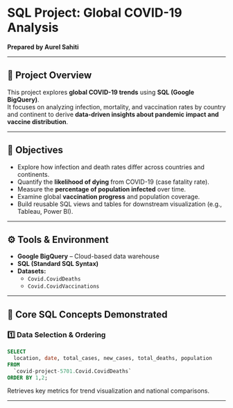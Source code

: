 # SQL Project: Global COVID-19 Analysis  

**Prepared by Aurel Sahiti**  

---

## 🧭 Project Overview
This project explores **global COVID-19 trends** using **SQL (Google BigQuery)**.  
It focuses on analyzing infection, mortality, and vaccination rates by country and continent to derive **data-driven insights about pandemic impact and vaccine distribution**.

---

## 🎯 Objectives
- Explore how infection and death rates differ across countries and continents.  
- Quantify the **likelihood of dying** from COVID-19 (case fatality rate).  
- Measure the **percentage of population infected** over time.  
- Examine global **vaccination progress** and population coverage.  
- Build reusable SQL views and tables for downstream visualization (e.g., Tableau, Power BI).  

---

## ⚙️ Tools & Environment
- **Google BigQuery** – Cloud-based data warehouse  
- **SQL (Standard SQL Syntax)**  
- **Datasets:**  
  - `Covid.CovidDeaths`  
  - `Covid.CovidVaccinations`  

---

## 🧩 Core SQL Concepts Demonstrated

### 1️⃣ Data Selection & Ordering
```sql
SELECT
  location, date, total_cases, new_cases, total_deaths, population
FROM
  `covid-project-5701.Covid.CovidDeaths`
ORDER BY 1,2;
```

Retrieves key metrics for trend visualization and national comparisons.

---

